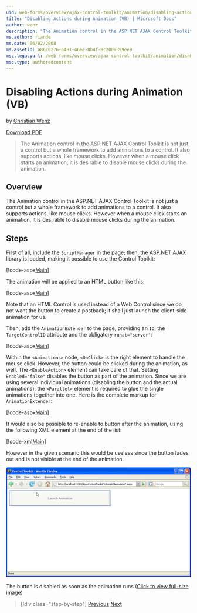 ```yaml
---
uid: web-forms/overview/ajax-control-toolkit/animation/disabling-actions-during-animation-vb
title: "Disabling Actions during Animation (VB) | Microsoft Docs"
author: wenz
description: "The Animation control in the ASP.NET AJAX Control Toolkit is not just a control but a whole framework to add animations to a control. It also supports action... (VB)"
ms.author: riande
ms.date: 06/02/2008
ms.assetid: a86c0276-6481-46ee-8b4f-8c2009399ee9
msc.legacyurl: /web-forms/overview/ajax-control-toolkit/animation/disabling-actions-during-animation-vb
msc.type: authoredcontent
---
```

# Disabling Actions during Animation (VB)

by [Christian Wenz](https://github.com/wenz)

[Download PDF](https://download.microsoft.com/download/6/7/1/6718d452-ff89-4d3f-a90e-c74ec2d636a3/animation7VB.pdf)

> The Animation control in the ASP.NET AJAX Control Toolkit is not just a control but a whole framework to add animations to a control. It also supports actions, like mouse clicks. However when a mouse click starts an animation, it is desirable to disable mouse clicks during the animation.

## Overview

The Animation control in the ASP.NET AJAX Control Toolkit is not just a control but a whole framework to add animations to a control. It also supports actions, like mouse clicks. However when a mouse click starts an animation, it is desirable to disable mouse clicks during the animation.

## Steps

First of all, include the `ScriptManager` in the page; then, the ASP.NET AJAX library is loaded, making it possible to use the Control Toolkit:

[!code-aspx[Main](disabling-actions-during-animation-vb/samples/sample1.aspx)]

The animation will be applied to an HTML button like this:

[!code-aspx[Main](disabling-actions-during-animation-vb/samples/sample2.aspx)]

Note that an HTML Control is used instead of a Web Control since we do not want the button to create a postback; it shall just launch the client-side animation for us.

Then, add the `AnimationExtender` to the page, providing an `ID`, the `TargetControlID` attribute and the obligatory `runat="server"`:

[!code-aspx[Main](disabling-actions-during-animation-vb/samples/sample3.aspx)]

Within the `<Animations>` node, `<OnClick>` is the right element to handle the mouse click. However, the button could be clicked during the animation, as well. The `<EnableAction>` element can take care of that. Setting `Enabled="false"` disables the button as part of the animation. Since we are using several individual animations (disabling the button and the actual animations), the `<Parallel>` element is required to glue the single animations together into one. Here is the complete markup for `AnimationExtender`:

[!code-aspx[Main](disabling-actions-during-animation-vb/samples/sample4.aspx)]

It would also be possible to re-enable to button after the animation, using the following XML element at the end of the list:

[!code-xml[Main](disabling-actions-during-animation-vb/samples/sample5.xml)]

However in the given scenario this would be useless since the button fades out and is not visible at the end of the animation.

[![The button is disabled as soon as the animation runs](disabling-actions-during-animation-vb/_static/image2.png)](disabling-actions-during-animation-vb/_static/image1.png)

The button is disabled as soon as the animation runs ([Click to view full-size image](disabling-actions-during-animation-vb/_static/image3.png))

> [!div class="step-by-step"]
> [Previous](animating-in-response-to-user-interaction-vb.md)
> [Next](triggering-an-animation-in-another-control-vb.md)
